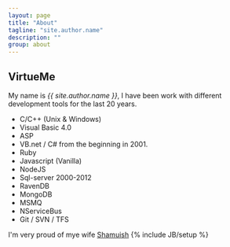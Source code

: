 ```yaml
---
layout: page
title: "About"
tagline: "site.author.name"
description: ""
group: about
---
```


## VirtueMe

My name is *{{ site.author.name }}*, I have been work with different development tools for the last 20 years.

* C/C++ (Unix & Windows)
* Visual Basic 4.0
* ASP
* VB.net / C# from the beginning in 2001.
* Ruby
* Javascript (Vanilla)
* NodeJS
* Sql-server 2000-2012
* RavenDB
* MongoDB
* MSMQ
* NServiceBus
* Git / SVN / TFS

I'm very proud of mye wife [Shamuish](http://hobbyvimsen.blogspot.com) 
{% include JB/setup %}
